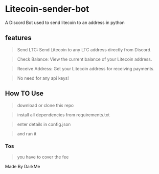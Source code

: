 # Litecoin-sender-bot
A Discord Bot used to send litecoin to an address
in python

## features
> Send LTC: Send Litecoin to any LTC address directly from Discord.

> Check Balance: View the current balance of your Litecoin address.


> Receive Address: Get your Litecoin address for receiving payments.

> No need for any api keys!

## How TO Use
> download or clone this repo

> install all dependencies from requirements.txt

> enter details in config.json

> and run it


### Tos
> you have to cover the fee

Made By DarkMe
